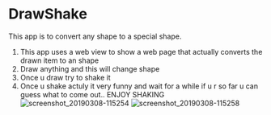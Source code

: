# DrawShake
This app is to convert any shape to a special shape.
1. This app uses a web view to show a web page that actually converts the drawn item to an shape
2. Draw anything and this will change shape
3. Once u draw try to shake it
4. Once u shake actuly it very funny and wait for a while if u r so far u can guess what to come out..
            ENJOY SHAKING
![screenshot_20190308-115254](https://user-images.githubusercontent.com/35774691/54012403-f228b080-419b-11e9-96dd-fe912ae5c9d2.jpg)
![screenshot_20190308-115258](https://user-images.githubusercontent.com/35774691/54012643-ac201c80-419c-11e9-9159-68185978eacd.jpg)
